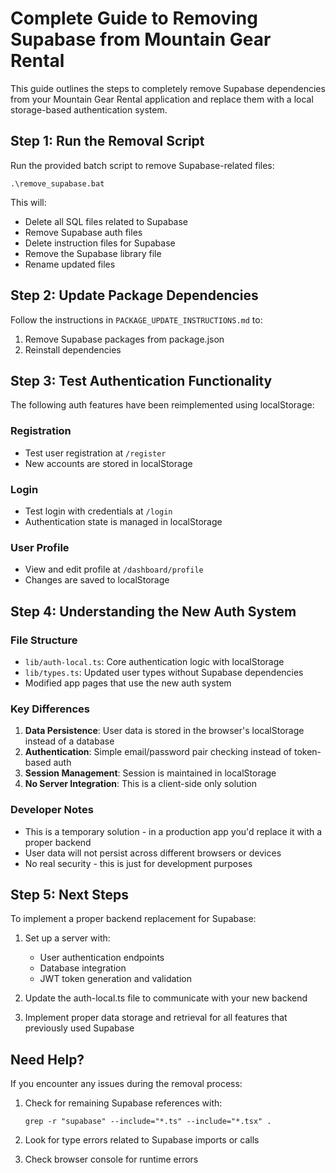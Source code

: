 # Complete Guide to Removing Supabase from Mountain Gear Rental

This guide outlines the steps to completely remove Supabase dependencies from your Mountain Gear Rental application and replace them with a local storage-based authentication system.

## Step 1: Run the Removal Script

Run the provided batch script to remove Supabase-related files:

```batch
.\remove_supabase.bat
```

This will:
- Delete all SQL files related to Supabase
- Remove Supabase auth files
- Delete instruction files for Supabase
- Remove the Supabase library file
- Rename updated files

## Step 2: Update Package Dependencies

Follow the instructions in `PACKAGE_UPDATE_INSTRUCTIONS.md` to:
1. Remove Supabase packages from package.json
2. Reinstall dependencies

## Step 3: Test Authentication Functionality

The following auth features have been reimplemented using localStorage:

### Registration
- Test user registration at `/register` 
- New accounts are stored in localStorage

### Login
- Test login with credentials at `/login`
- Authentication state is managed in localStorage

### User Profile
- View and edit profile at `/dashboard/profile`
- Changes are saved to localStorage

## Step 4: Understanding the New Auth System

### File Structure
- `lib/auth-local.ts`: Core authentication logic with localStorage
- `lib/types.ts`: Updated user types without Supabase dependencies
- Modified app pages that use the new auth system

### Key Differences
1. **Data Persistence**: User data is stored in the browser's localStorage instead of a database
2. **Authentication**: Simple email/password pair checking instead of token-based auth
3. **Session Management**: Session is maintained in localStorage
4. **No Server Integration**: This is a client-side only solution

### Developer Notes
- This is a temporary solution - in a production app you'd replace it with a proper backend
- User data will not persist across different browsers or devices
- No real security - this is just for development purposes

## Step 5: Next Steps

To implement a proper backend replacement for Supabase:

1. Set up a server with:
   - User authentication endpoints
   - Database integration
   - JWT token generation and validation

2. Update the auth-local.ts file to communicate with your new backend

3. Implement proper data storage and retrieval for all features that previously used Supabase

## Need Help?

If you encounter any issues during the removal process:

1. Check for remaining Supabase references with:
   ```
   grep -r "supabase" --include="*.ts" --include="*.tsx" .
   ```

2. Look for type errors related to Supabase imports or calls

3. Check browser console for runtime errors
